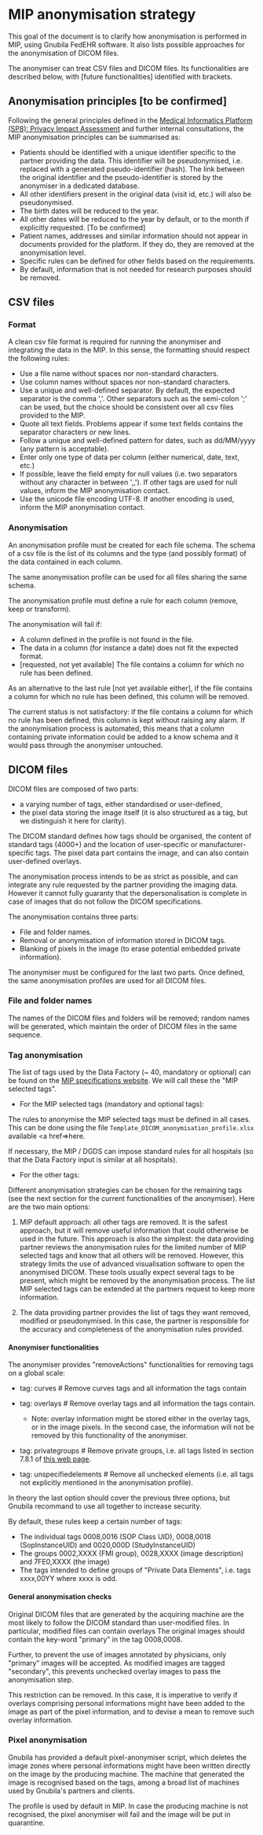 # MIP anonymisation strategy

This goal of the document is to clarify how anonymisation is performed in MIP, using Gnubila FedEHR software.
It also lists possible approaches for the anonymisation of DICOM files.


The anonymiser can treat CSV files and DICOM files. Its functionalities are described below, with [future functionalities] identified with brackets.

## Anonymisation principles [to be confirmed]

Following the general principles defined in the <a href="https://drive.google.com/drive/folders/0B5CgbpurVVlHZlRpeG40ZlVoTjA"> Medical Informatics Platform (SP8): Privacy Impact Assessment</a>  and further internal consultations, the MIP anonymisation principles can be summarised as:

- Patients should be identified with a unique identifier specific to the partner providing the data. This identifier will be pseudonymised, i.e. replaced with a generated pseudo-identifier (hash). The link between the original identifier and the pseudo-identifier is stored by the anonymiser in a dedicated database.
- All other identifiers present in the original data (visit id, etc.) will also be pseudonymised.
- The birth dates will be reduced to the year.
- All other dates will be reduced to the year by default, or to the month if explicitly requested. [To be confirmed]
- Patient names, addresses and similar information should not appear in documents provided for the platform. If they do, they are removed at the anonymisation level.
- Specific rules can be defined for other fields based on the requirements.
- By default, information that is not needed for research purposes should be removed.



## CSV files

### Format

A clean csv file format is required for running the anonymiser and integrating the data in the MIP. In this sense, the formatting should respect the following rules:

- Use a file name without spaces nor non-standard characters.
- Use column names without spaces nor non-standard characters.
- Use a unique and well-defined separator. By default, the expected separator is the comma ','. Other separators such as the semi-colon ';' can be used, but the choice should be consistent over all csv files provided to the MIP.
- Quote all text fields. Problems appear if some text fields contains the separator characters or new lines.
- Follow a unique and well-defined pattern for dates, such as dd/MM/yyyy (any pattern is acceptable).
- Enter only one type of data per column (either numerical, date, text, etc.)
- If possible, leave the field empty for null values (i.e. two separators without any character in between ',,'). If other tags are used for null values, inform the MIP anonymisation contact.
- Use the unicode file encoding UTF-8. If another encoding is used, inform the MIP anonymisation contact.



### Anonymisation

An anonymisation profile must be created for each file schema. The schema of a csv file is the list of its columns and the type (and possibly format) of the data contained in each column. 

The same anonymisation profile can be used for all files sharing the same schema. 

The anonymisation profile must define a rule for each column (remove, keep or transform).

The anonymisation will fail if:

- A column defined in the profile is not found in the file.
- The data in a column (for instance a date) does not fit the expected format.
- [requested, not yet available] The file contains a column for which no rule has been defined.


As an alternative to the last rule [not yet available either], if the file contains a column for which no rule has been defined, this column will be removed.

The current status is not satisfactory: if the file contains a column for which no rule has been defined, this column is kept without raising any alarm. If the anonymisation process is automated, this means that a column containing private information could be added to a know schema and it would pass through the anonymiser untouched.



## DICOM files

DICOM files are composed of two parts:

- a varying number of tags, either standardised or user-defined,
- the pixel data storing the image itself (it is also structured as a tag, but we distinguish it here for clarity).

The DICOM standard defines how tags should be organised, the content of standard tags (4000+) and the location of user-specific or manufacturer-specific tags. The pixel data part contains the image, and can also contain user-defined overlays.

The anonymisation process intends to be as strict as possible, and can integrate any rule requested by the partner providing the imaging data. However it cannot fully guaranty that the depersonalisation is complete in case of images that do not follow the DICOM specifications.

The anonymisation contains three parts:

- File and folder names.
- Removal or anonymisation of information stored in DICOM tags.
- Blanking of pixels in the image (to erase potential embedded private information).

The anonymiser must be configured for the last two parts. Once defined, the same anonymisation profiles are used for all DICOM files.

### File and folder names

The names of the DICOM files and folders will be removed; random names will be generated, which maintain the order of DICOM files in the same sequence.

### Tag anonymisation

The list of tags used by the Data Factory (~ 40, mandatory or optional) can be found on the <a href=https://hbpmedical.github.io/specifications/data-factory/images/>MIP specifications website</a>. We will call these the "MIP selected tags".


- For the MIP selected tags (mandatory and optional tags):

The rules to anonymise the MIP selected tags must be defined in all cases. This can be done using the file `Template_DICOM_anonymisation_profile.xlsx` available <a href=>here</a>.

If necessary, the MIP / DGDS can impose standard rules for all hospitals (so that the Data Factory input is similar at all hospitals).



- For the other tags:

Different anonymisation strategies can be chosen for the remaining tags (see the next section for the current functionalities of the anonymiser). Here are the two main options:

1. MIP default approach: all other tags are removed.
It is the safest approach, but it will remove useful information that could otherwise be used in the future. This approach is also the simplest: the data providing partner reviews the anonymisation rules for the limited number of MIP selected tags and know that all others will be removed. However, this strategy limits the use of advanced visualisation software to open the anonymised DICOM. These tools usually expect several tags to be present, which might be removed by the anonymisation process. The list MIP selected tags can be extended at the partners request to keep more information.

2. The data providing partner provides the list of tags they want removed, modified or pseudonymised. In this case, the partner is responsible for the accuracy and completeness of the anonymisation rules provided.



#### Anonymiser functionalities

The anonymiser provides "removeActions" functionalities for removing tags on a global scale:

- tag: curves # Remove curves tags and all information the tags contain

- tag: overlays # Remove overlay tags and all information the tags contain. 
	- Note: overlay information might be stored either in the overlay tags, or in the image pixels. In the second case, the information will not be removed by this functionality of the anonymiser. 

- tag: privategroups # Remove private groups, i.e. all tags listed in section 7.8.1 of <a href=http://dicom.nema.org/dicom/2013/output/chtml/part05/sect_7.8.html>this web page</a>.

- tag: unspecifiedelements # Remove all unchecked elements (i.e. all tags not explicitly mentioned in the anonymisation profile). 

In theory the last option should cover the previous three options, but Gnubila recommand to use all together to increase security.

By default, these rules keep a certain number of tags:

- The individual tags 0008,0016 (SOP Class UID), 0008,0018 (SopInstanceUID) and 0020,000D (StudyInstanceUID)
- The groups 0002,XXXX (FMI group), 0028,XXXX (image description) and 7FE0,XXXX (the image)
- The tags intended to define groups of "Private Data Elements", i.e. tags xxxx,00YY where xxxx is odd.


#### General anonymisation checks

Original DICOM files that are generated by the acquiring machine are the most likely to follow the DICOM standard than user-modified files. In particular, modified files can contain overlays The original images should contain the key-word "primary" in the tag 0008,0008.

Further, to prevent the use of images annotated by physicians, only "primary" images will be accepted. As modified images are tagged "secondary", this prevents unchecked overlay images to pass the anonymisation step.

This restriction can be removed. In this case, it is imperative to verify if overlays comprising personal informations might have been added to the image as part of the pixel information, and to devise a mean to remove such overlay information.



### Pixel anonymisation

Gnubila has provided a default pixel-anonymiser script, which deletes the image zones where personal informations might have been written directly on the image by the producing machine. The machine that generated the image is recognised based on the tags, among a broad list of machines used by Gnubila's partners and clients. 

The profile is used by default in MIP. In case the producing machine is not recognised, the pixel anonymiser will fail and the image will be put in quarantine.
